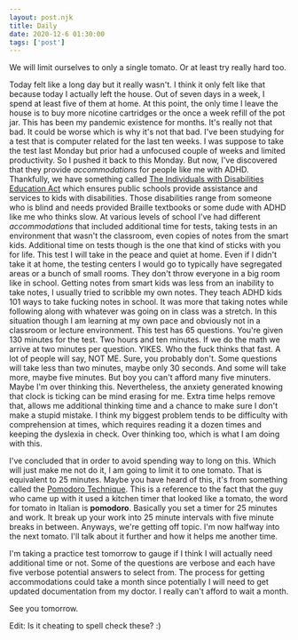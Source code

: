 ```yaml
---
layout: post.njk
title: Daily
date: 2020-12-6 01:30:00
tags: ['post']
---
```

<!-- Excerpt Start -->
We will limit ourselves to only a single tomato. Or at least try really hard too.
<!-- Excerpt End -->

Today felt like a long day but it really wasn't. I think it only felt like that because today I actually left the house. Out of seven days in a week, I spend at least five of them at home. At this point, the only time I leave the house is to buy more nicotine cartridges or the once a week refill of the pot jar. This has been my pandemic existence for months. It's really not that bad. It could be worse which is why it's not that bad. I've been studying for a test that is computer related for the last ten weeks. I was suppose to take the test last Monday but prior had a unfocused couple of weeks and limited productivity. So I pushed it back to this Monday. But now, I've discovered that they provide *accommodations* for people like me with ADHD.  Thankfully, we have something called [The Individuals with Disabilities Education Act](https://en.wikipedia.org/wiki/Individuals_with_Disabilities_Education_Act) which ensures public schools provide assistance and services to kids with disabilities. Those disabilities range from someone who is blind and needs provided Braille textbooks or some dude with ADHD like me who thinks slow. At various levels of school I've had different *accommodations* that included additional time for tests, taking tests in an environment that wasn't the classroom, even copies of notes from the smart kids. Additional time on tests though is the one that kind of sticks with you for life. This test I will take in the peace and quiet at home. Even if I didn't take it at home, the testing centers I would go to typically have segregated areas or a bunch of small rooms. They don't throw everyone in a big room like in school. Getting notes from smart kids was less from an inability to take notes, I usually tried to scribble my own notes. They teach ADHD kids 101 ways to take fucking notes in school. It was more that taking notes while following along with whatever was going on in class was a stretch. In this situation though I am learning at my own pace and obviously not in a classroom or lecture environment. This test has 65 questions. You're given 130 minutes for the test. Two hours and ten minutes. If we do the math we arrive at two minutes per question. YIKES. Who the fuck thinks that fast. A lot of people will say, NOT ME. Sure, you probably don't. Some questions will take less than two minutes, maybe only 30 seconds. And some will take more, maybe five minutes. But boy you can't afford many five minuters. Maybe I'm over thinking this. Nevertheless, the anxiety generated knowing that clock is ticking can be mind erasing for me. Extra time helps remove that, allows me additional thinking time and a chance to make sure I don't make a stupid mistake. I think my biggest problem tends to be difficulty with comprehension at times, which requires reading it a dozen times and keeping the dyslexia in check. Over thinking too, which is what I am doing with this.

I've concluded that in order to avoid spending way to long on this. Which will just make me not do it, I am going to limit it to one tomato. That is equivalent to 25 minutes. Maybe you have heard of this, it's from something called the [Pomodoro Technique](https://en.wikipedia.org/wiki/Pomodoro_Technique). This is a reference to the fact that the guy who came up with it used a kitchen timer that looked like a tomato, the word for tomato in Italian is **pomodoro**. Basically you set a timer for 25 minutes and work. It break up your work into 25 minute intervals with five minute breaks in between. Anyways, we're getting off topic. I'm now halfway into the next tomato. I'll talk about it further and how it helps me another time. 

I'm taking a practice test tomorrow to gauge if I think I will actually need additional time or not. Some of the questions are verbose and each have five verbose potential answers to select from. The process for getting accommodations could take a month since potentially I will need to get updated documentation from my doctor. I really can't afford to wait a month. 

See you tomorrow.

Edit: Is it cheating to spell check these? :)

